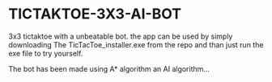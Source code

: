 # TICTAKTOE-3X3-AI-BOT
3x3 tictaktoe with a unbeatable bot.
the app can be used by simply downloading The TicTacToe_installer.exe from the repo and than just run the exe file to try yourself.


The bot has been made using A* algorithm an AI algorithm...


